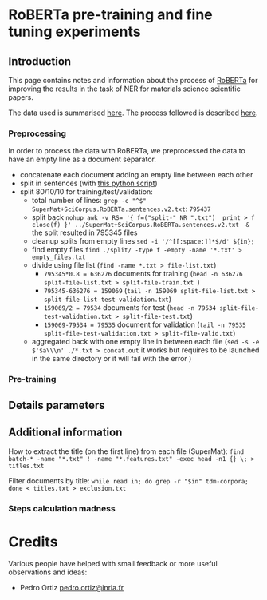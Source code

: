 # RoBERTa pre-training and fine tuning experiments

## Introduction

This page contains notes and information about the process of [RoBERTa](https://github.com/facebook/fairseq) for improving the results in the task
of NER for materials science scientific papers.

The data used is summarised [here](../scibert/readme.md). 
The process followed is described [here](https://github.com/pytorch/fairseq/blob/main/examples/roberta/README.pretraining.md).

### Preprocessing
In order to process the data with RoBERTa, we preprocessed the data to have an empty line as a document separator. 
 - concatenate each document adding an empty line between each other
 - split in sentences (with [this python script](sentence-splitter.py))
 - split 80/10/10 for training/test/validation:
    - total number of lines: `grep -c "^$" SuperMat+SciCorpus.RoBERTa.sentences.v2.txt`: `795437`    
    - split back ``nohup awk -v RS= '{
      f=("split-" NR ".txt") 
      print > f 
      close(f)
      }' ../SuperMat+SciCorpus.RoBERTa.sentences.v2.txt  &``
      the split resulted in 795345 files
    - cleanup splits from empty lines ``sed -i '/^[[:space:]]*$/d' ${in};``
    - find empty files `find ./split/ -type f -empty -name '*.txt' > empty_files.txt`
    - divide using file list (``find -name *.txt > file-list.txt``)
      - `795345*0.8 = 636276` documents for training (`head -n 636276 split-file-list.txt > split-file-train.txt `)
      - `795345-636276 = 159069` (`tail -n 159069 split-file-list.txt > split-file-list-test-validation.txt`)
      - `159069/2 = 79534` documents for test (`head -n 79534 split-file-test-validation.txt > split-file-test.txt`)
      - `159069-79534 = 79535` document for validation (`tail -n 79535 split-file-test-validation.txt > split-file-valid.txt`)
    - aggregated back with one empty line in between each file (``sed -s -e $'$a\\\n' ./*.txt > concat.out`` it works but requires to be launched in the same directory or it will fail with the error )
    
### Pre-training

## Details parameters

## Additional information

How to extract the title (on the first line) from each file (SuperMat):
``find batch-* -name "*.txt" ! -name "*.features.txt" -exec head -n1 {} \; > titles.txt``

Filter documents by title: 
``while read in; do grep -r "$in" tdm-corpora; done < titles.txt > exclusion.txt``

### Steps calculation madness

# Credits

Various people have helped with small feedback or more useful observations and ideas:

- Pedro Ortiz pedro.ortiz@inria.fr

